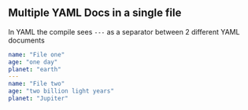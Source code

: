 

## Multiple YAML Docs in a single file

In YAML the compile sees `---` as a separator between 2 different YAML documents

```yaml
name: "File one"
age: "one day"
planet: "earth"
---
name: "File two"
age: "two billion light years"
planet: "Jupiter"
```
